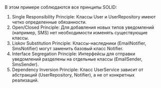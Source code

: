 В этом примере соблюдаются все принципы SOLID:

1. Single Responsibility Principle: Классы User и UserRepository имеют четко определенные обязанности.
2. Open/Closed Principle: Для добавления новых типов уведомлений (например, SMS) нет необходимости изменять существующие классы.
3. Liskov Substitution Principle: Классы-наследники (EmailNotifier, SmsNotifier) могут заменить базовый класс Notifier.
4. Interface Segregation Principle: Интерфейсы для отправки уведомлений разделены на отдельные классы (EmailSender, SmsSender).
5. Dependency Inversion Principle: Класс UserService зависит от абстракций (UserRepository, Notifier), а не от конкретных реализаций.
